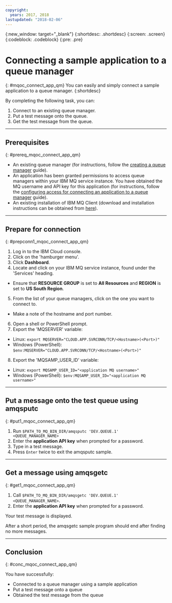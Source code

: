 ```yaml
---
copyright:
  years: 2017, 2018
lastupdated: "2018-02-06"
---
```


{:new_window: target="_blank"}
{:shortdesc: .shortdesc}
{:screen: .screen}
{:codeblock: .codeblock}
{:pre: .pre}

# Connecting a sample application to a queue manager
{: #mqoc_connect_app_qm}
You can easily and simply connect a sample application to a queue manager.
{:shortdesc}

By completing the following task, you can:
1. Connect to an existing queue manager.
2. Put a test message onto the queue.
3. Get the test message from the queue.

---

## Prerequisites
{: #prereq_mqoc_connect_app_qm}

* An existing queue manager (for instructions, follow the [creating a queue manager](/docs/services/mqcloud/mqoc_create_qm.html) guide).
* An application has been granted permissions to access queue managers within your IBM MQ service instance. You have obtained the MQ username and API key for this application (for instructions, follow the [configuring access for connecting an application to a queue manager](/docs/services/mqcloud/mqoc_configure_app_qm_access.html) guide).
* An existing installation of IBM MQ Client (download and installation instructions can be obtained from [here](http://www-01.ibm.com/support/docview.wss?uid=swg24042176)).

---

## Prepare for connection
{: #prepconn1_mqoc_connect_app_qm}

1. Log in to the IBM Cloud console.
2. Click on the 'hamburger menu'.
3. Click **Dashboard**.
4. Locate and click on your IBM MQ service instance, found under the 'Services' heading.
  * Ensure that **RESOURCE GROUP** is set to **All Resources** and **REGION** is set to **US South Region**.
5. From the list of your queue managers, click on the one you want to connect to.
 * Make a note of the hostname and port number.
6. Open a shell or PowerShell prompt.
7. Export the 'MQSERVER' variable:
  * Linux: `export MQSERVER="CLOUD.APP.SVRCONN/TCP/<Hostname>(<Port>)"`
  * Windows (PowerShell): `$env:MQSERVER="CLOUD.APP.SVRCONN/TCP/<Hostname>(<Port>)"`
8. Export the 'MQSAMP_USER_ID' variable:
 * Linux: `export MQSAMP_USER_ID="<application MQ username>"`
 * Windows (PowerShell): `$env:MQSAMP_USER_ID="<application MQ username>"`

---

## Put a message onto the test queue using amqsputc
{: #put1_mqoc_connect_app_qm}

1. Run `$PATH_TO_MQ_BIN_DIR/amqsputc 'DEV.QUEUE.1' <QUEUE_MANAGER_NAME>`
2. Enter the **application API key** when prompted for a password.
3. Type in a test message.
4. Press `Enter` twice to exit the amqsputc sample.

---

## Get a message using amqsgetc
{: #get1_mqoc_connect_app_qm}

1. Call `$PATH_TO_MQ_BIN_DIR/amqsgetc 'DEV.QUEUE.1' <QUEUE_MANAGER_NAME>`.
2. Enter the **application API key** when prompted for a password.

Your test message is displayed.

After a short period, the amqsgetc sample program should end after finding no more messages.

---

## Conclusion
{: #conc_mqoc_connect_app_qm}

You have successfully:
* Connected to a queue manager using a sample application
* Put a test message onto a queue
* Obtained the test message from the queue
